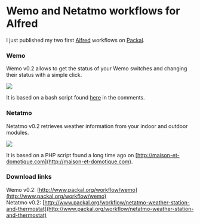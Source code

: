 # Wemo and Netatmo workflows for Alfred

I just published my two first [Alfred](https://www.alfredapp.com/) workflows on [Packal](www.packal.org).

### Wemo

Wemo v0.2 allows to get the status of your Wemo switches and changing their status with a simple click.

![](https://blog.wains.be/images/alfred-wemo.png)

It is based on a bash script found [here](http://moderntoil.com/?p=839) in the comments.

### Netatmo

Netatmo v0.2 retrieves weather information from your indoor and outdoor modules.

![](https://blog.wains.be/images/alfred-netatmo.png)

It is based on a PHP script found a long time ago on [http://maison-et-domotique.com](http://maison-et-domotique.com).

### Download links

Wemo v0.2: [http://www.packal.org/workflow/wemo](http://www.packal.org/workflow/wemo)  
Netatmo v0.2: [http://www.packal.org/workflow/netatmo-weather-station-and-thermostat](http://www.packal.org/workflow/netatmo-weather-station-and-thermostat)
